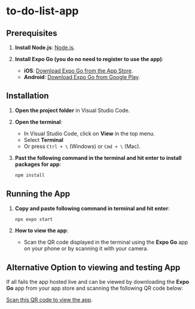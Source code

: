 # to-do-list-app

## Prerequisites

1. **Install Node.js**: [Node.js](https://nodejs.org/).

2. **Install Expo Go (you do no need to register to use the app)**:
   - **iOS**: [Download Expo Go from the App Store](https://apps.apple.com/us/app/expo-go/id982107779).
   - **Android**: [Download Expo Go from Google Play](https://play.google.com/store/apps/details?id=host.exp.exponent).

## Installation

1. **Open the project folder** in Visual Studio Code.

2. **Open the terminal**:

   - In Visual Studio Code, click on **View** in the top menu.
   - Select **Terminal**
   - Or press `Ctrl + \` (Windows) or `Cmd + \` (Mac).

3. **Past the following command in the terminal and hit enter to install packages for app**:
   ```bash
   npm install
   ```

## Running the App

1. **Copy and paste following command in terminal and hit enter**:

   ```bash
   npx expo start
   ```

2. **How to view the app**:
   - Scan the QR code displayed in the terminal using the **Expo Go** app on your phone or by scanning it with your camera.

## Alternative Option to viewing and testing App

If all fails the app hosted live and can be viewed by downloading the **Expo Go** app from your app store and scanning the following QR code below:

[Scan this QR code to view the app](https://expo.dev/preview/update?message=build%3A%20bump%20version&updateRuntimeVersion=1.0.2&createdAt=2024-09-25T10%3A38%3A19.047Z&slug=exp&projectId=9e41ce3e-02a6-4251-854f-752906de74b3&group=ece40a9d-73f4-4285-bb07-96b33ba9f382).
